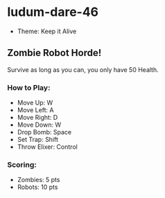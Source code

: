 # ludum-dare-46
- Theme: Keep it Alive

## Zombie Robot Horde!
Survive as long as you can, you only have 50 Health.

### How to Play:
- Move Up: W
- Move Left: A
- Move Right: D
- Move Down: W
- Drop Bomb: Space
- Set Trap: Shift
- Throw Elixer: Control

### Scoring:
- Zombies: 5 pts
- Robots: 10 pts
